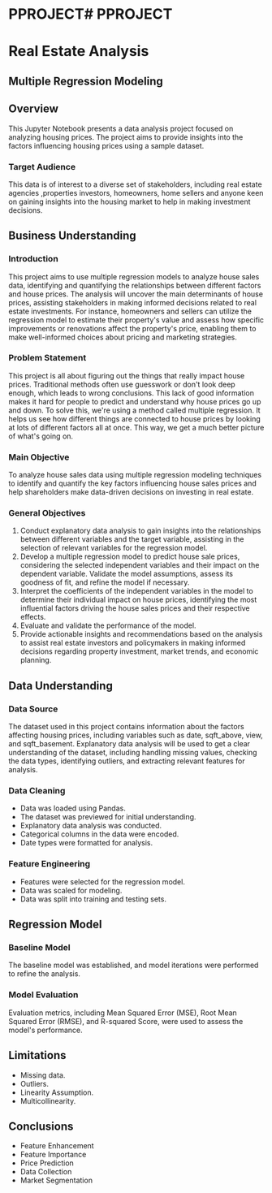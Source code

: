 # PPROJECT# PPROJECT 
# Real Estate Analysis 
## Multiple Regression Modeling

## Overview

This Jupyter Notebook presents a data analysis project focused on analyzing housing prices. The project aims to provide insights into the factors influencing housing prices using a sample dataset.

### Target Audience
 
This data is of interest to a diverse set of stakeholders, including real estate agencies ,properties investors, homeowners, home sellers  and anyone keen on gaining insights into the housing market to help in making investment decisions.

## Business Understanding

### Introduction

This project aims to use multiple regression models to analyze house sales data, identifying and quantifying the relationships between different factors and house prices. The analysis will uncover the main determinants of house prices, assisting stakeholders in making informed decisions related to real estate investments. For instance, homeowners and sellers can utilize the regression model to estimate their property's value and assess how specific improvements or renovations affect the property's price, enabling them to make well-informed choices about pricing and marketing strategies.

### Problem Statement

This project is all about figuring out the things that really impact house prices. Traditional methods often use guesswork or don't look deep enough, which leads to wrong conclusions. This lack of good information makes it hard for people to predict and understand why house prices go up and down. To solve this, we're using a method called multiple regression. It helps us see how different things are connected to house prices by looking at lots of different factors all at once. This way, we get a much better picture of what's going on.

### Main Objective

To analyze house sales data using multiple regression modeling techniques to identify and quantify the key factors influencing house sales prices and help shareholders make data-driven decisions on investing in real estate.

### General Objectives

1. Conduct explanatory data analysis to gain insights into the relationships between different variables and the target variable, assisting in the selection of relevant variables for the regression model.
2. Develop a multiple regression model to predict house sale prices, considering the selected independent variables and their impact on the dependent variable. Validate the model assumptions, assess its goodness of fit, and refine the model if necessary.
3. Interpret the coefficients of the independent variables in the model to determine their individual impact on house prices, identifying the most influential factors driving the house sales prices and their respective effects.
4. Evaluate and validate the performance of the model.
5. Provide actionable insights and recommendations based on the analysis to assist real estate investors and policymakers in making informed decisions regarding property investment, market trends, and economic planning.

## Data Understanding

### Data Source

The dataset used in this project contains information about the factors affecting housing prices, including variables such as date, sqft_above, view, and sqft_basement. Explanatory data analysis will be used to get a clear understanding of the dataset, including handling missing values, checking the data types, identifying outliers, and extracting relevant features for analysis.

### Data Cleaning

- Data was loaded using Pandas.
- The dataset was previewed for initial understanding.
- Explanatory data analysis was conducted.
- Categorical columns in the data were encoded.
- Date types were formatted for analysis.

### Feature Engineering

- Features were selected for the regression model.
- Data was scaled for modeling.
- Data was split into training and testing sets.

## Regression Model

### Baseline Model

The baseline model was established, and model iterations were performed to refine the analysis.

### Model Evaluation

Evaluation metrics, including Mean Squared Error (MSE), Root Mean Squared Error (RMSE), and R-squared Score, were used to assess the model's performance.

## Limitations

- Missing data.
- Outliers.
- Linearity Assumption.
- Multicollinearity.

## Conclusions

- Feature Enhancement
- Feature Importance
- Price Prediction
- Data Collection
- Market Segmentation

